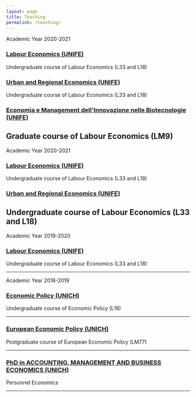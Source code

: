 ```yaml
---
layout: page
title: Teaching
permalink: /teaching/
---
```


Academic Year 2020-2021 

### [Labour Economics (UNIFE)](https://docente.unife.it/davide.antonioli/didattica)
Undergraduate course of Labour Economics (L33 and L18)
### [Urban and Regional Economics (UNIFE)](https://docente.unife.it/davide.antonioli/didattica)
Undergraduate course of Labour Economics (L33 and L18)
###  [Economia e Management dell'Innovazione nelle Biotecnologie (UNIFE)](https://docente.unife.it/davide.antonioli/didattica)
Graduate course of Labour Economics (LM9)
-----

Academic Year 2020-2021 

### [Labour Economics (UNIFE)](https://docente.unife.it/davide.antonioli/didattica)
Undergraduate course of Labour Economics (L33 and L18)
### [Urban and Regional Economics (UNIFE)](https://docente.unife.it/davide.antonioli/didattica)
Undergraduate course of Labour Economics (L33 and L18)
-----

Academic Year 2019-2020 
### [Labour Economics (UNIFE)](http://www.unife.it/economia/economia/insegnamenti/economia-del-lavoro/programmi-a-a-2018-2019/economia-del-lavoro?year=2019)
Undergraduate course of Labour Economics (L33 and L18)

-----

Academic Year 2018-2019 

### [Economic Policy (UNICH)](http://elearning.unich.it/enrol/index.php?id=261)
Undergraduate course of Economic Policy (L18)

-----

### [European Economic Policy (UNICH)](http://elearning.unich.it/enrol/index.php?id=259)
Postgraduate course of European Economic Policy (LM77)

-----

### [PhD in ACCOUNTING, MANAGEMENT AND BUSINESS ECONOMICS (UNICH)](http://www.dea.unich.it/ricerca)
Personnel Economics

-----

<!-- ### [Labour Economics (UNIFE)](http://www.unife.it/economia/economia/insegnamenti/economia-del-lavoro)
Undergraduate course of Labour Economics (L18) -->
